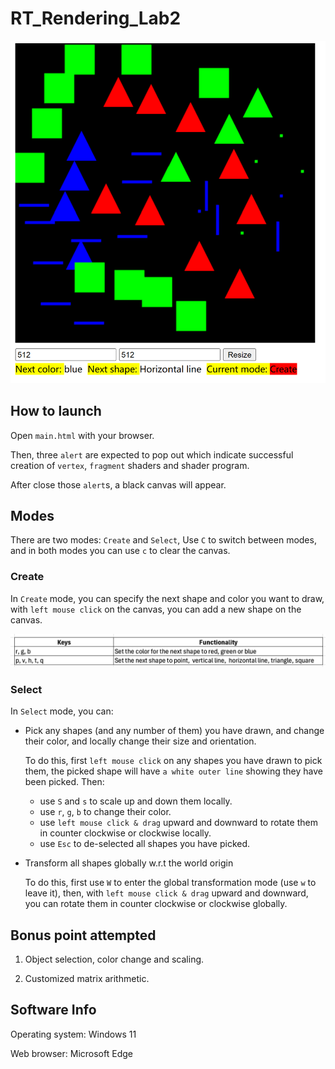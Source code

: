 # RT_Rendering_Lab2
![preview](image.png)
## How to launch
Open `main.html` with your browser.

Then, three `alert` are expected to pop out which indicate successful creation of `vertex`, `fragment` shaders and shader program.

After close those `alert`s, a black canvas will appear.

## Modes

There are two modes: `Create` and `Select`, Use `C` to switch between modes, and in both modes you can use `c` to clear the canvas.

### Create

In `Create` mode, you can specify the next shape and color you want to draw, with `left mouse click` on the canvas, you can add a new shape on the canvas.

![keys](image-2.png)

### Select

In `Select` mode, you can:
* Pick any shapes (and any number of them) you have drawn, and change their color, and locally change their size and orientation.

    To do this, first `left mouse click` on any shapes you have drawn to pick them, the picked shape will have `a white outer line` showing they have been picked. Then:
    * use `S` and `s` to scale up and down them locally.
    * use `r`, `g`, `b` to change their color.
    * use `left mouse click & drag` upward and downward to rotate them in counter clockwise or clockwise locally.
    * use `Esc` to de-selected all shapes you have picked.

    
* Transform all shapes globally w.r.t the world origin

    To do this, first use `W` to enter the global transformation mode (use `w` to leave it), then, with `left mouse click & drag` upward and downward, you can rotate them in counter clockwise or clockwise globally.

## Bonus point attempted
1. Object selection, color change and scaling.

2. Customized matrix arithmetic.

## Software Info
Operating system: Windows 11

Web browser: Microsoft Edge